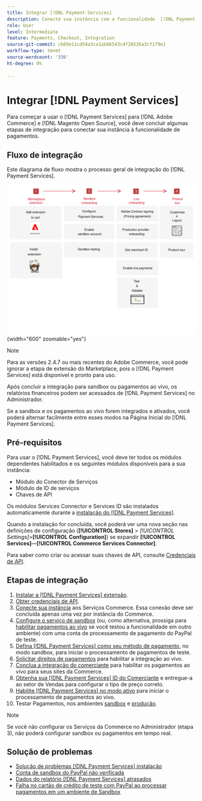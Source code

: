 ```yaml
---
title: Integrar [!DNL Payment Services]
description: Conecte sua instância com a funcionalidade  [!DNL Payment Services]  ao concluir algumas etapas de integração.
role: User
level: Intermediate
feature: Payments, Checkout, Integration
source-git-commit: cb69e11cd54a3ca1ab66543c4f28526a3cf1f9e1
workflow-type: tm+mt
source-wordcount: '336'
ht-degree: 0%

---
```


# Integrar [!DNL Payment Services]

Para começar a usar o [!DNL Payment Services] para [!DNL Adobe Commerce] e [!DNL Magento Open Source], você deve concluir algumas etapas de integração para conectar sua instância à funcionalidade de pagamentos.

## Fluxo de integração

Este diagrama de fluxo mostra o processo geral de integração do [!DNL Payment Services].

![Fluxo de integração](assets/onboarding-diagram.svg){width="600" zoomable="yes"}

>[!NOTE]
>
> Para as versões 2.4.7 ou mais recentes do Adobe Commerce, você pode ignorar a etapa de extensão do Marketplace, pois o [!DNL Payment Services] está disponível e pronto para uso.

Após concluir a integração para sandbox ou pagamentos ao vivo, os relatórios financeiros podem ser acessados de [!DNL Payment Services] no Administrador.

Se a sandbox e os pagamentos ao vivo forem integrados e ativados, você poderá alternar facilmente entre esses modos na Página Inicial do [!DNL Payment Services].

## Pré-requisitos

Para usar o [!DNL Payment Services], você deve ter todos os módulos dependentes habilitados e os seguintes módulos disponíveis para a sua instância:

* Módulo do Conector de Serviços
* Módulo de ID de serviços
* Chaves de API

Os módulos Services Connector e Services ID são instalados automaticamente durante a [instalação do [!DNL Payment Services]](install.md).

Quando a instalação for concluída, você poderá ver uma nova seção nas definições de configuração (**[!UICONTROL Stores]** > _[!UICONTROL Settings]_>**[!UICONTROL Configuration]**) se expandir **[!UICONTROL Services]**—**[!UICONTROL Commerce Services Connector]**.

Para saber como criar ou acessar suas chaves de API, consulte [Credenciais de API](#obtain-api-credentials).

## Etapas de integração

1. [Instalar a [!DNL Payment Services] extensão](install.md#get-payment-services).
1. [Obter credenciais de API](connect.md#obtain-api-credentials).
1. [Conecte sua instância](connect.md#configure-commerce-services) aos Serviços Commerce. Essa conexão deve ser concluída apenas uma vez por instância do Commerce.
1. [Configure o serviço de sandbox](sandbox.md#enable-sandbox-testing) (ou, como alternativa, prossiga para [habilitar pagamentos ao vivo](sandbox.md#enable-live-payments) se você testou a funcionalidade em outro ambiente) com uma conta de processamento de pagamento do PayPal de teste.
1. [Defina [!DNL Payment Services] como seu método de pagamento](production.md#set-payment-services-as-payment-method), no modo sandbox, para iniciar o processamento de pagamentos de teste.
1. [Solicitar direitos de pagamentos](production.md#request-payments-entitlement-from-adobe) para habilitar a integração ao vivo.
1. [Conclua a integração do comerciante](production.md#complete-merchant-onboarding) para habilitar os pagamentos ao vivo para seus sites da Commerce.
1. [Obtenha sua [!DNL Payment Services] ID do Comerciante](production.md#configure-pricing-tier) e entregue-a ao setor de Vendas para configurar o tipo de preço correto.
1. [Habilite [!DNL Payment Services] no modo ativo](production.md#enable-live-payments) para iniciar o processamento de pagamentos ao vivo.
1. Testar Pagamentos, nos ambientes [sandbox](sandbox.md#test-in-sandbox-environment) e [produção](production.md#test-in-production).

>[!NOTE]
>
>Se você não configurar os Serviços da Commerce no Administrador (etapa 3), não poderá configurar sandbox ou pagamentos em tempo real.

## Solução de problemas

* [Solução de problemas [!DNL Payment Services] instalação](https://experienceleague.adobe.com/docs/commerce-knowledge-base/kb/troubleshooting/payments/payservices-install.html?lang=pt-BR)
* [Conta de sandbox do PayPal não verificada](https://experienceleague.adobe.com/docs/commerce-knowledge-base/kb/troubleshooting/payments/payservices-paypal-acct.html?lang=pt-BR)
* [Dados do relatório [!DNL Payment Services] atrasados](https://experienceleague.adobe.com/docs/commerce-knowledge-base/kb/troubleshooting/payments/payservices-report-info-delayed.html?lang=pt-BR)
* [Falha no cartão de crédito de teste com PayPal ao processar pagamentos em um ambiente de Sandbox](https://experienceleague.adobe.com/docs/commerce-knowledge-base/kb/troubleshooting/payments/payservices-cc-sandbox-failure.html?lang=pt-BR)
